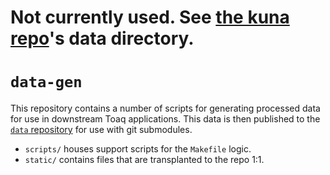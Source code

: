 # Not currently used. See [the kuna repo](https://github.com/toaq/kuna)'s data directory.

# `data-gen`

This repository contains a number of scripts for generating processed
data for use in downstream Toaq applications. This data is then
published to the [`data` repository](https://github.com/toaq/data) for
use with git submodules.

* `scripts/` houses support scripts for the `Makefile` logic.
* `static/` contains files that are transplanted to the repo 1:1.

